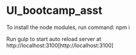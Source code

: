 # UI_bootcamp_asst

To install the node modules, run command:
npm i

Run gulp to start auto reload server at http://localhost:3100[http://localhost:3100]
